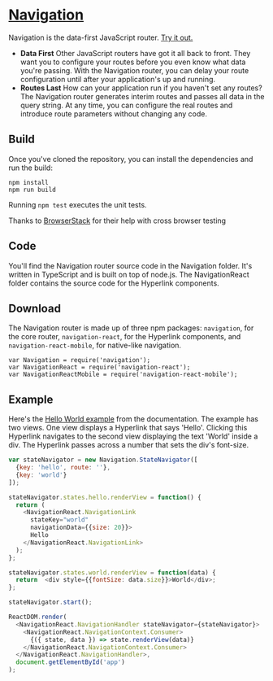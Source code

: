 # [Navigation](http://grahammendick.github.io/navigation/)
Navigation is the data-first JavaScript router. [Try it out.](http://grahammendick.github.io/navigation/)
* **Data First** Other JavaScript routers have got it all back to front. They want you to configure your routes before you even know what data you're passing. With the Navigation router, you can delay your route configuration until after your application's up and running.
* **Routes Last** How can your application run if you haven't set any routes? The Navigation router generates interim routes and passes all data in the query string. At any time, you can configure the real routes and introduce route parameters without changing any code.

## Build
Once you've cloned the repository, you can install the dependencies and run the build:

    npm install
    npm run build

Running `npm test` executes the unit tests.

Thanks to [BrowserStack](https://www.browserstack.com/) for their help with cross browser testing

## Code
You'll find the Navigation router source code in the Navigation folder. It's written in TypeScript and is built on top of node.js. The NavigationReact folder contains the source code for the Hyperlink components.

## Download
The Navigation router is made up of three npm packages: `navigation`, for the core router, `navigation-react`, for the Hyperlink components, and `navigation-react-mobile`, for native-like navigation.
```
var Navigation = require('navigation');
var NavigationReact = require('navigation-react');
var NavigationReactMobile = require('navigation-react-mobile');
```

## Example
Here's the [Hello World example](http://grahammendick.github.io/navigation/documentation/hello-world.html) from the documentation. The example has two views. One view displays a Hyperlink that says 'Hello'. Clicking this Hyperlink navigates to the second view displaying the text 'World' inside a div. The Hyperlink passes across a number that sets the div's font-size.

```js
var stateNavigator = new Navigation.StateNavigator([
  {key: 'hello', route: ''},
  {key: 'world'}
]);

stateNavigator.states.hello.renderView = function() {
  return (
    <NavigationReact.NavigationLink 
      stateKey="world"
      navigationData={{size: 20}}>
      Hello
    </NavigationReact.NavigationLink>
  );
};

stateNavigator.states.world.renderView = function(data) {
  return  <div style={{fontSize: data.size}}>World</div>;
};

stateNavigator.start();

ReactDOM.render(
  <NavigationReact.NavigationHandler stateNavigator={stateNavigator}>
    <NavigationReact.NavigationContext.Consumer>
      {({ state, data }) => state.renderView(data)}
    </NavigationReact.NavigationContext.Consumer>
  </NavigationReact.NavigationHandler>,
  document.getElementById('app')
);
```



